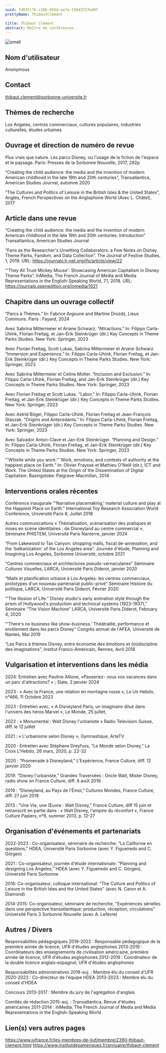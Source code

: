 ```yaml
---
uuid: fd037c7b-c10b-456d-ae7a-258d3727ed9f
prettyName: ThibautClément

title: Thibaut Clément
abstract: Maître de conférences
---
```


![small](Clement_Thibaut.jpg)

## ﻿Nom d'utilisateur

 Anonymous

## Contact

 thibaut.clement@sorbonne-universite.fr

## Thèmes de recherche

 Los Angeles, centres commerciaux, cultures populaires, industries culturelles, études urbaines

## Ouvrage et direction de numéro de revue

 Plus vrais que nature. Les parcs Disney, ou l'usage de la fiction de l'espace et le paysage. Paris: Presses de la Sorbonne Nouvelle, 2017, 292p

“Creating the child audience: the media and the invention of modern American childhood in the late 19th and 20th centuries”, Transatlantica, American Studies Journal, automne 2020

“The Cultures and Politics of Leisure in the British Isles & the United States”, Angles, French Perspectives on the Anglophone World (Avec L. Châtel), 2017

## Article dans une revue

 “Creating the child audience: the media and the invention of modern American childhood in the late 19th and 20th centuries: Introduction” Transatlantica, American Studies Journal

“Fans as the Researcher's Unwitting Collaborators: a Few Notes on Disney Theme Parks, Fandom, and Data Collection”. The Journal of Festive Studies, 1, 2019. URL: https://journals.h-net.org/jfs/article/view/22

“'They All Trust Mickey Mouse': Showcasing American Capitalism in Disney Theme Parks”. InMedia, The French Journal of Media and Media Representations in the English-Speaking World, 7.1, 2018. URL: https://journals.openedition.org/inmedia/1021

## Chapitre dans un ouvrage collectif

 “Parcs à Thèmes.” In: Fabrice Argoune and Martine Drozdz, Lieux Communs. Paris : Fayard, 2024

Avec Sabrina Mittermeier et Ariane Schwarz. “Attractions.” In: Filippo Carla-Uhink, Florian Freitag, et Jan-Erik Steinkrüger (dir.) Key Concepts in Theme Parks Studies. New York: Springer, 2023

Avec Florian Freitag, Scott Lukas, Sabrina Mittermeier et Ariane Schwarz. “Immersion and Experience.”  In: Filippo Carla-Uhink, Florian Freitag, et Jan-Erik Steinkrüger (dir.) Key Concepts in Theme Parks Studies. New York: Springer, 2023

Avec Sabrina Mittermeier et Celine Molter. “Inclusion and Exclusion.”  In: Filippo Carla-Uhink, Florian Freitag, and Jan-Erik Steinkrüger (dir.) Key Concepts in Theme Parks Studies. New York: Springer, 2023

Avec Florian Freitag et Scott Lukas. “Labor.” In: Filippo Carla-Uhink, Florian Freitag, et Jan-Erik Steinkrüger (dir.) Key Concepts in Theme Parks Studies. New York: Springer, 2023

Avec Astrid Böger, Filippo Carla-Uhink, Florian Freitag et Jean-François Staszak. “Origins and Antecedants.” In: Filippo Carla-Uhink, Florian Freitag, et Jan-Erik Steinkrüger (dir.) Key Concepts in Theme Parks Studies. New York: Springer, 2023

Avec Salvador Anton-Clavé et Jan-Erik Steinkrüger. “Planning and Design.” In: Filippo Carla-Uhink, Florian Freitag, et Jan-Erik Steinkrüger (dir.) Key Concepts in Theme Parks Studies. New York: Springer, 2023

“'Whistle while you work.'” Work, emotions, and contests of authority at the happiest place on Earth.” In: Olivier Frayssé et Mathieu O'Neill (dir.), ICT and Work. The United States at the Origin of the Dissemination of Digital Capitalism. Basingstoke: Palgrave-Macmillan, 2014

## Interventions orales récentes

 Conférence inaugurale
“'Narrative placemaking,' material culture and play at the Happiest Place on Earth.” International Toy Research Association World Conference, Université Paris 8, Juillet 2018

Autres communications
« Thématisation, scénarisation des pratiques et mises en scène identitaires : de Disneyland au centre commercial », Séminaire PHISTEM, Université Paris Nanterre, janvier 2024

“From Lakewood to Tax Canyon: shopping malls, fiscal de-annexation, and the 'balkanization' of the Los Angeles area”. Journée d'étude, Planning and Imagining Los Angeles, Sorbonne Université, octobre 2021

“Centres commerciaux et architectures pseudo-vernaculaires” Séminaire Cultures Visuelles, LARCA, Université Paris Diderot, janvier 2020

“Malls et planification urbaine à Los Angeles: les centres commerciaux, prototypes d'un nouveau partenariat public-privé” Séminaire Histoire du politique, LARCA, Université Paris Diderot, Février 2020

“'The Illusion of Life.” Disney studio's early animation style through the prism of Hollywood's production and technical systems (1923-1937),” Séminaire “The Vision Machine” LARCA, Université Paris Diderot, February 4, 2020

“'There's no business like show-business.' Théâtralité, performance et enrôlement dans les parcs Disney” Congrès annuel de l'AFEA, Université de Nantes, Mai 2019

“Les Parcs à thèmes Disney, entre économie des émotions et (in)discipline des imaginations”, Institut Franco-Américain, Rennes, Avril 2018

## Vulgarisation et interventions dans les média

 2024: Entretien avec Pauline Allione, «Passeriez- vous vos vacances dans un parc d'attractions? » ; Slate, 2 janvier 2024

2023 : « Avec la France, une relation en montagne russe », Le Un Hebdo, n°466,
11 Octobre  2023

2023 : Entretien avec, « A Disneyland Paris, un imaginaire dilué dans l'univers des
héros Marvel », Le Monde, 25 juillet,

2022 : « Monumental : Walt Disney l'urbaniste » Radio Television Suisse, diff. le 12 juillet

2021 : « L'urbanisme selon Disney », Gymnastique, ArteTV

2020 : Entretien avec Stéphane Dreyfuss, “Le Monde selon Disney,” La Croix L'Hebdo, 26 mars, 2020, p. 22-32

2020 : “Promenade à Disneyland,” L'Expérience, France Culture, diff. 12 janvier 2020

2019: “Disney l'urbaniste,” Grandes Traversées : Oncle Walt, Mister Disney, radio show on France Culture, diff. 8 août 2019

2019 : “Disneyland, au Pays de l'Émoi,” Cultures Mondes, France Culture, diff.
27 juin 2019

2013 : “Une Vie, une Œuvre : Walt Disney,” France Culture, diff 15 juin et retranscrit en partie dans : « Walt Disney, l'empire du réconfort », France Culture Papiers, n°6, summer 2013, p. 12-27

## Organisation d'événements et partenariats

 2022-2023 : Co-organisateur, séminaire de recherche: “La Californie en questions,” HDEA, Université Paris Sorbonne (avec Y. Figueiredo and C. Görgen)

2021 : Co-organisateur, journée d'étude internationale: “Planning and designing Los Angeles,” HDEA (avec Y. Figueiredo and C. Görgen), Université Paris Sorbonne

2016: Co-organisateur, colloque international: "The Culture and Politics of Leisure in the British Isles and the United States" (avec N. Caron et A. Diamond)

2014-2015: Co-organisateur, séminaire de recherche, "Expériences sérielles dans une perspective transatlantique: production, réception, circulations" Université Paris 3 Sorbonne Nouvelle (avec A. Lefèvre)

## Autres / Divers

 Responsabilités pédagogiques
2018-2022 : Responsable pédagogique de la première année de licence, UFR d'études
anglophones
2013-2019 : Coordinateurs des enseignements de civilisation américaine, première année
de licence, UFR d'études anglophones
2012-2019 : Coordinateur de la double licence anglais-espagnol, UFR d'études
anglophones

Responsabilités administratives
2018-auj. : Membre élu du conseil d'UFR
2020-2023 : Co-directeur de l'équipe HDEA
2013-2023 : Membre élu du conseil d'HDEA

Concours
2013-2017 : Membre du jury de l'agrégation d'anglais

Comités de rédaction
2015-auj. : Transatlantica, Revue d'études américaines
2011-2014 : InMedia, The French Journal of Media and Media Representations in the
English-Speaking World

## Lien(s) vers autres pages

 https://www.iufrance.fr/les-membres-de-liuf/membre/2390-thibaut-clement.html
https://www.institutdesameriques.fr/annuaire/thibaut-clement

